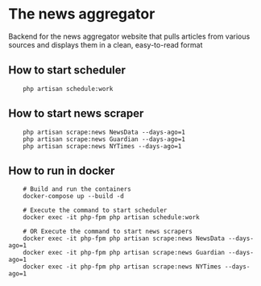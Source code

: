 # The news aggregator

Backend for the news aggregator website that pulls articles from various sources and displays them in a clean, easy-to-read format

## How to start scheduler

```
    php artisan schedule:work
```

## How to start news scraper

```
    php artisan scrape:news NewsData --days-ago=1
    php artisan scrape:news Guardian --days-ago=1
    php artisan scrape:news NYTimes --days-ago=1
```

## How to run in docker

```
    # Build and run the containers
    docker-compose up --build -d

    # Execute the command to start scheduler
    docker exec -it php-fpm php artisan schedule:work

    # OR Execute the command to start news scrapers
    docker exec -it php-fpm php artisan scrape:news NewsData --days-ago=1
    docker exec -it php-fpm php artisan scrape:news Guardian --days-ago=1
    docker exec -it php-fpm php artisan scrape:news NYTimes --days-ago=1

```
